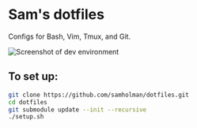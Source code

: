 # Sam's dotfiles
Configs for Bash, Vim, Tmux, and Git.

![Screenshot of dev environment](https://samholman.com/files/dev_environment.png)

## To set up:
```bash
git clone https://github.com/samholman/dotfiles.git
cd dotfiles
git submodule update --init --recursive
./setup.sh
```

